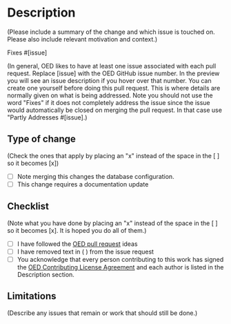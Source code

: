 # Description

(Please include a summary of the change and which issue is touched on. Please also include relevant motivation and context.)

Fixes #[issue]

(In general, OED likes to have at least one issue associated with each pull request. Replace [issue] with the OED GitHub issue number. In the preview you will see an issue description if you hover over that number. You can create one yourself before doing this pull request. This is where details are normally given on what is being addressed. Note you should not use the word "Fixes" if it does not completely address the issue since the issue would automatically be closed on merging the pull request. In that case use "Partly Addresses #[issue].)

## Type of change

(Check the ones that apply by placing an "x" instead of the space in the [ ] so it becomes [x])

- [ ] Note merging this changes the database configuration.
- [ ] This change requires a documentation update

## Checklist

(Note what you have done by placing an "x" instead of the space in the [ ] so it becomes [x]. It is hoped you do all of them.)

- [ ] I have followed the [OED pull request](https://openenergydashboard.github.io/developer/pr.html) ideas
- [ ] I have removed text in ( ) from the issue request
- [ ] You acknowledge that every person contributing to this work has signed the [OED Contributing License Agreement](https://openenergydashboard.github.io/developer/cla.html) and each author is listed in the Description section.

## Limitations

(Describe any issues that remain or work that should still be done.)
